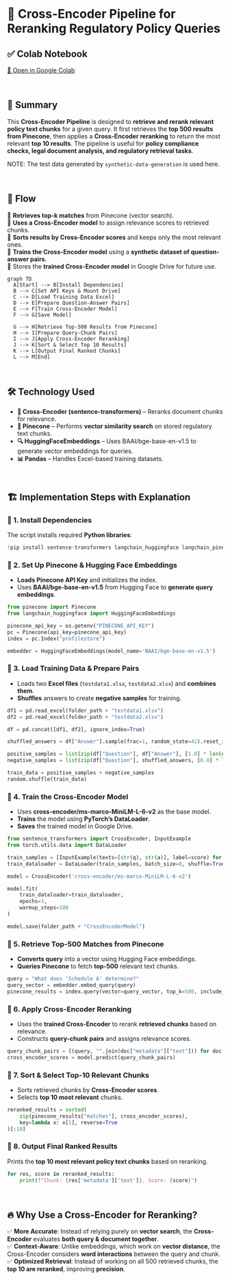 # 🚀 **Cross-Encoder Pipeline for Reranking Regulatory Policy Queries**

## ✅ **Colab Notebook**

[🔗 Open in Google Colab](https://colab.research.google.com/drive/1JY-zbNvT-ovB357F-3aMB07HqHSLrEbe)

<br/>

## 📌 Summary

This **Cross-Encoder Pipeline** is designed to **retrieve and rerank relevant policy text chunks** for a given query. It first retrieves the **top 500 results from Pinecone**, then applies a **Cross-Encoder reranking** to return the most relevant **top 10 results**. The pipeline is useful for **policy compliance checks, legal document analysis, and regulatory retrieval tasks**.

NOTE: The test data generated by `synthetic-data-generation` is used here.

<br/>

## 🌊 Flow

🔹 **Retrieves top-k matches** from Pinecone (vector search).  
🔹 **Uses a Cross-Encoder model** to assign relevance scores to retrieved chunks.  
🔹 **Sorts results by Cross-Encoder scores** and keeps only the most relevant ones.  
🔹 **Trains the Cross-Encoder model** using a **synthetic dataset of question-answer pairs**.  
🔹 Stores the **trained Cross-Encoder model** in Google Drive for future use.

```mermaid
graph TD
  A[Start] --> B[Install Dependencies]
  B --> C[Set API Keys & Mount Drive]
  C --> D[Load Training Data Excel]
  D --> E[Prepare Question-Answer Pairs]
  E --> F[Train Cross-Encoder Model]
  F --> G[Save Model]

  G --> H[Retrieve Top-500 Results from Pinecone]
  H --> I[Prepare Query-Chunk Pairs]
  I --> J[Apply Cross-Encoder Reranking]
  J --> K[Sort & Select Top 10 Results]
  K --> L[Output Final Ranked Chunks]
  L --> M[End]
```

<br/>

## 🛠️ Technology Used

- **🧠 Cross-Encoder (sentence-transformers)** – Reranks document chunks for relevance.
- **📜 Pinecone** – Performs **vector similarity search** on stored regulatory text chunks.
- **🔍 HuggingFaceEmbeddings** – Uses BAAI/bge-base-en-v1.5 to generate vector embeddings for queries.
- **📊 Pandas** – Handles Excel-based training datasets.

<br/>

## 🏗️ Implementation Steps with Explanation

### 🔹 1. Install Dependencies

The script installs required **Python libraries**:

```python
!pip install sentence-transformers langchain_huggingface langchain_pinecone pinecone-client
```

### 🔹 2. Set Up Pinecone & Hugging Face Embeddings

- **Loads Pinecone API Key** and initializes the index.
- Uses **BAAI/bge-base-en-v1.5** from Hugging Face to **generate query embeddings**.

```python
from pinecone import Pinecone
from langchain_huggingface import HuggingFaceEmbeddings

pinecone_api_key = os.getenv("PINECONE_API_KEY")
pc = Pinecone(api_key=pinecone_api_key)
index = pc.Index("profilestore")

embedder = HuggingFaceEmbeddings(model_name='BAAI/bge-base-en-v1.5')
```

### 🔹 3. Load Training Data & Prepare Pairs

- Loads two **Excel files** (`testdata1.xlsx`, `testdata2.xlsx`) and **combines them**.
- **Shuffles** answers to create **negative samples** for training.

```python
df1 = pd.read_excel(folder_path + "testdata1.xlsx")
df2 = pd.read_excel(folder_path + "testdata2.xlsx")

df = pd.concat([df1, df2], ignore_index=True)

shuffled_answers = df["Answer"].sample(frac=1, random_state=42).reset_index(drop=True)

positive_samples = list(zip(df["Question"], df["Answer"], [1.0] * len(df)))
negative_samples = list(zip(df["Question"], shuffled_answers, [0.0] * len(df)))

train_data = positive_samples + negative_samples
random.shuffle(train_data)
```

### 🔹 4. Train the Cross-Encoder Model

- Uses **cross-encoder/ms-marco-MiniLM-L-6-v2** as the base model.
- **Trains** the model using **PyTorch’s DataLoader**.
- **Saves** the trained model in Google Drive.

```python
from sentence_transformers import CrossEncoder, InputExample
from torch.utils.data import DataLoader

train_samples = [InputExample(texts=[str(q), str(a)], label=score) for q, a, score in train_data]
train_dataloader = DataLoader(train_samples, batch_size=8, shuffle=True)

model = CrossEncoder('cross-encoder/ms-marco-MiniLM-L-6-v2')

model.fit(
    train_dataloader=train_dataloader,
    epochs=3,
    warmup_steps=100
)

model.save(folder_path + "CrossEncoderModel")
```

### 🔹 5. Retrieve Top-500 Matches from Pinecone

- **Converts query** into a vector using Hugging Face embeddings.
- **Queries Pinecone** to fetch **top-500** relevant text chunks.

```python
query = "What does 'Schedule A' determine?"
query_vector = embedder.embed_query(query)
pinecone_results = index.query(vector=query_vector, top_k=500, include_metadata=True)
```

### 🔹 6. Apply Cross-Encoder Reranking

- Uses the **trained Cross-Encoder** to rerank **retrieved chunks** based on relevance.
- Constructs **query-chunk pairs** and assigns relevance scores.

```python
query_chunk_pairs = [(query, "".join(doc["metadata"]["text"])) for doc in pinecone_results["matches"]]
cross_encoder_scores = model.predict(query_chunk_pairs)
```

### 🔹 7. Sort & Select Top-10 Relevant Chunks

- Sorts retrieved chunks by **Cross-Encoder scores**.
- Selects **top 10 most relevant** chunks.

```python
reranked_results = sorted(
    zip(pinecone_results["matches"], cross_encoder_scores),
    key=lambda x: x[1], reverse=True
)[:10]
```

### 🔹 8. Output Final Ranked Results

Prints the **top 10 most relevant policy text chunks** based on reranking.

```python
for res, score in reranked_results:
    print(f"Chunk: {res['metadata']['text']}, Score: {score}")
```

<br/>

## 🔥 **Why Use a Cross-Encoder for Reranking?**

✅ **More Accurate**: Instead of relying purely on **vector search**, the **Cross-Encoder** evaluates **both query & document together**.  
✅ **Context-Aware**: Unlike embeddings, which work on **vector distance**, the Cross-Encoder considers **word interactions** between the query and chunk.  
✅ **Optimized Retrieval**: Instead of working on all 500 retrieved chunks, the **top 10 are reranked**, improving **precision**.
